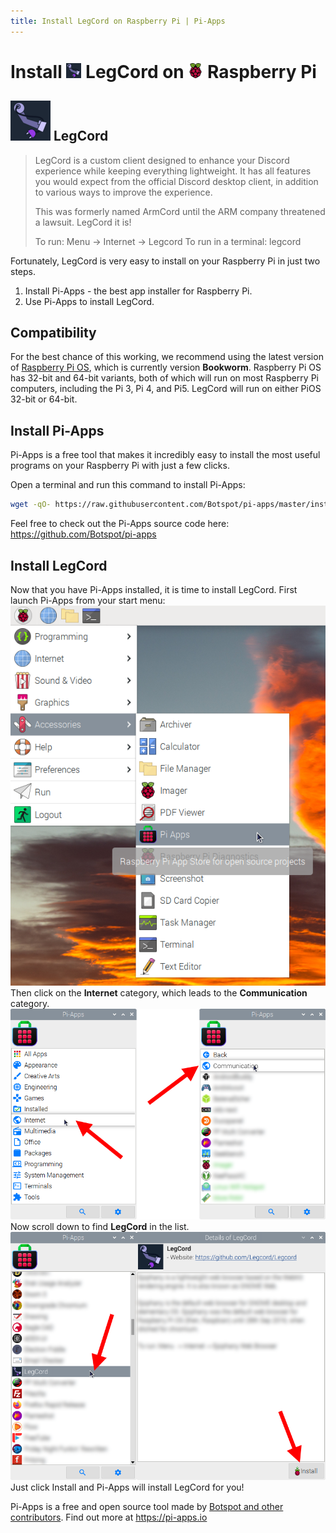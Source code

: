 ```yaml
---
title: Install LegCord on Raspberry Pi | Pi-Apps
---
```

<div class="simple-install-content content">

# Install <img src="/img/app-icons/LegCord/icon-64.png" height=24> LegCord on <img src=/img/other-icons/raspberrypi-icon.svg height=24> Raspberry Pi

## <img src="/img/app-icons/LegCord/icon-64.png"> LegCord
> LegCord is a custom client designed to enhance your Discord experience while keeping everything lightweight.
> It has all features you would expect from the official Discord desktop client, in addition to various ways to improve the experience.
> 
> This was formerly named ArmCord until the ARM company threatened a lawsuit. LegCord it is!
> 
> To run: Menu -> Internet -> Legcord
> To run in a terminal: legcord

Fortunately, LegCord is very easy to install on your Raspberry Pi in just two steps.
1. Install Pi-Apps - the best app installer for Raspberry Pi.
2. Use Pi-Apps to install LegCord.
</div>
<div class="simple-install-content content">

## Compatibility
For the best chance of this working, we recommend using the latest version of [Raspberry Pi OS](https://www.raspberrypi.com/software/), which is currently version **Bookworm**.
Raspberry Pi OS has 32-bit and 64-bit variants, both of which will run on most Raspberry Pi computers, including the Pi 3, Pi 4, and Pi5.
LegCord will run on either PiOS 32-bit or 64-bit.
</div>
<div class="simple-install-content content">

## Install Pi-Apps

Pi-Apps is a free tool that makes it incredibly easy to install the most useful programs on your Raspberry Pi with just a few clicks.

Open a terminal and run this command to install Pi-Apps:
```bash
wget -qO- https://raw.githubusercontent.com/Botspot/pi-apps/master/install | bash
```
Feel free to check out the Pi-Apps source code here: https://github.com/Botspot/pi-apps
</div>
<div class="simple-install-content content">

## Install LegCord

Now that you have Pi-Apps installed, it is time to install LegCord.
First launch Pi-Apps from your start menu:
<img src="/img/start-menu.png">
Then click on the <b>Internet</b> category, which leads to the <b>Communication</b> category.
<img src="/img/category-selections/Communication.png">
Now scroll down to find <b>LegCord</b> in the list.
<img src="/img/app-icons/LegCord/app-selection.png">
Just click Install and Pi-Apps will install LegCord for you!
</div>
<div class="simple-install-content content">

Pi-Apps is a free and open source tool made by [Botspot and other contributors](/about/#contributors). Find out more at https://pi-apps.io
</div>

